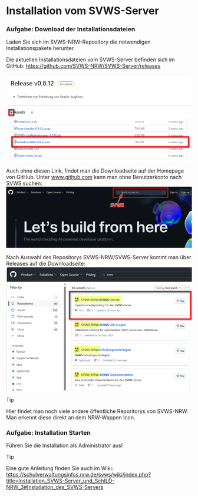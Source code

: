 # Installation vom SVWS-Server

### Aufgabe: Download der Installationsdateien
Laden Sie sich im SVWS-NRW-Repository die notwendigen Installationspakete herunter.  

Die aktuellen Installationsdateien vom SVWS-Server befinden sich im GitHub: 
https://github.com/SVWS-NRW/SVWS-Server/releases

![Release](./graphics/InstallationSVWS_GitHubRelease.png)


Auch ohne diesen Link, findet man die Downloadseite auf der Homepage von GitHub. Unter www.github.com kann man ohne Benutzerkonto nach SVWS suchen:
![Release](./graphics/InstallationSVWS_GitHub.png)


Nach Auswahl des Repositorys SVWS-NRW/SVWS-Server kommt man über Releases auf die Downloadseite:
![Repository SVWS-NRW/SVWS-Server](./graphics/InstallationSVWS_GitHubSuchen.png)

> [!TIP] 
> Hier findet man noch viele andere öffentliche Reporitorys von SVWS-NRW. Man erkennt diese direkt an dem NRW-Wappen Icon.




### Aufgabe: Installation Starten
Führen Sie die Installation als Administrator aus!

> [!TIP] 
> Eine gute Anleitung finden Sie auch im Wiki: 
> https://schulverwaltungsinfos.nrw.de/svws/wiki/index.php?title=Installation_SVWS-Server_und_SchILD-NRW_3#Installation_des_SVWS-Servers






